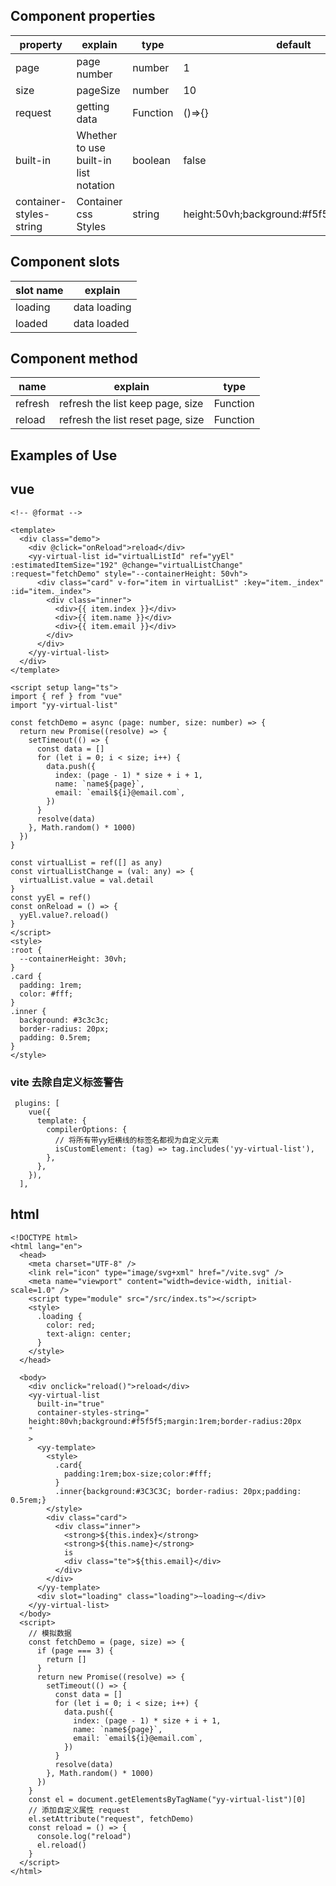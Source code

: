 <!-- @format -->

## Component properties

| property                | explain                               | type     | default                                     |
| ----------------------- | ------------------------------------- | -------- | ------------------------------------------- |
| page                    | page number                           | number   | 1                                           |
| size                    | pageSize                              | number   | 10                                          |
| request                 | getting data                          | Function | ()=>{}                                      |
| built-in                | Whether to use built-in list notation | boolean  | false                                       |
| container-styles-string | Container css Styles                  | string   | height:50vh;background:#f5f5f5;margin:1rem; |

## Component slots

| slot name | explain      |
| --------- | ------------ |
| loading   | data loading |
| loaded    | data loaded  |

## Component method

| name    | explain                           | type     |
| ------- | --------------------------------- | -------- |
| refresh | refresh the list keep page, size  | Function |
| reload  | refresh the list reset page, size | Function |

## Examples of Use

## vue

```
<!-- @format -->

<template>
  <div class="demo">
    <div @click="onReload">reload</div>
    <yy-virtual-list id="virtualListId" ref="yyEl" :estimatedItemSize="192" @change="virtualListChange" :request="fetchDemo" style="--containerHeight: 50vh">
      <div class="card" v-for="item in virtualList" :key="item._index" :id="item._index">
        <div class="inner">
          <div>{{ item.index }}</div>
          <div>{{ item.name }}</div>
          <div>{{ item.email }}</div>
        </div>
      </div>
    </yy-virtual-list>
  </div>
</template>

<script setup lang="ts">
import { ref } from "vue"
import "yy-virtual-list"

const fetchDemo = async (page: number, size: number) => {
  return new Promise((resolve) => {
    setTimeout(() => {
      const data = []
      for (let i = 0; i < size; i++) {
        data.push({
          index: (page - 1) * size + i + 1,
          name: `name${page}`,
          email: `email${i}@email.com`,
        })
      }
      resolve(data)
    }, Math.random() * 1000)
  })
}

const virtualList = ref([] as any)
const virtualListChange = (val: any) => {
  virtualList.value = val.detail
}
const yyEl = ref()
const onReload = () => {
  yyEl.value?.reload()
}
</script>
<style>
:root {
  --containerHeight: 30vh;
}
.card {
  padding: 1rem;
  color: #fff;
}
.inner {
  background: #3c3c3c;
  border-radius: 20px;
  padding: 0.5rem;
}
</style>

```

### vite 去除自定义标签警告

```
 plugins: [
    vue({
      template: {
        compilerOptions: {
          // 将所有带yy短横线的标签名都视为自定义元素
          isCustomElement: (tag) => tag.includes('yy-virtual-list'),
        },
      },
    }),
  ],
```

## html

```
<!DOCTYPE html>
<html lang="en">
  <head>
    <meta charset="UTF-8" />
    <link rel="icon" type="image/svg+xml" href="/vite.svg" />
    <meta name="viewport" content="width=device-width, initial-scale=1.0" />
    <script type="module" src="/src/index.ts"></script>
    <style>
      .loading {
        color: red;
        text-align: center;
      }
    </style>
  </head>

  <body>
    <div onclick="reload()">reload</div>
    <yy-virtual-list
      built-in="true"
      container-styles-string="
    height:80vh;background:#f5f5f5;margin:1rem;border-radius:20px
    "
    >
      <yy-template>
        <style>
          .card{
            padding:1rem;box-size;color:#fff;
          }
          .inner{background:#3C3C3C; border-radius: 20px;padding: 0.5rem;}
        </style>
        <div class="card">
          <div class="inner">
            <strong>${this.index}</strong>
            <strong>${this.name}</strong>
            is
            <div class="te">${this.email}</div>
          </div>
        </div>
      </yy-template>
      <div slot="loading" class="loading">~loading~</div>
    </yy-virtual-list>
  </body>
  <script>
    // 模拟数据
    const fetchDemo = (page, size) => {
      if (page === 3) {
        return []
      }
      return new Promise((resolve) => {
        setTimeout(() => {
          const data = []
          for (let i = 0; i < size; i++) {
            data.push({
              index: (page - 1) * size + i + 1,
              name: `name${page}`,
              email: `email${i}@email.com`,
            })
          }
          resolve(data)
        }, Math.random() * 1000)
      })
    }
    const el = document.getElementsByTagName("yy-virtual-list")[0]
    // 添加自定义属性 request
    el.setAttribute("request", fetchDemo)
    const reload = () => {
      console.log("reload")
      el.reload()
    }
  </script>
</html>
```
